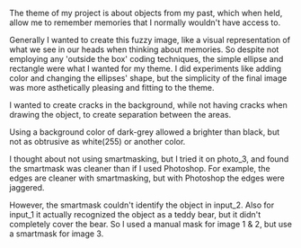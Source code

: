 The theme of my project is about objects from my past, which when held, allow me to remember memories that I normally wouldn't have access to.


Generally I wanted to create this fuzzy image, like a visual representation of what we see in our heads when thinking about memories. So despite not employing any 'outside the box' coding techniques, the simple ellipse and rectangle were what I wanted for my theme. I did experiments like adding color and changing the ellipses' shape, but the simplicity of the final image was more asthetically pleasing and fitting to the theme.


I wanted to create cracks in the background, while not having cracks when drawing the object, to create separation between the areas.

Using a background color of dark-grey allowed a brighter than black, but not as obtrusive as white(255) or another color.







I thought about not using smartmasking, but I tried it on photo_3, and found the smartmask was cleaner than if I used Photoshop.
For example, the edges are cleaner with smartmasking, but with Photoshop the edges were jaggered.

However, the smartmask couldn't identify the object in input_2. Also for input_1 it actually recognized the object as a teddy bear, but it didn't completely cover the bear.
So I used a manual mask for image 1 & 2, but use a smartmask for image 3.